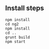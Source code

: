 ## Install steps

    npm install
    cd ng2
    npm install
    cd ..
    grunt build
    npm start

    
